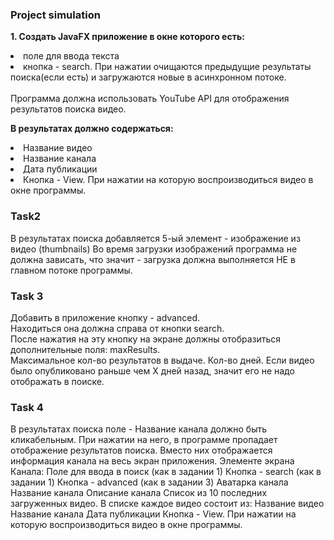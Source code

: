 <h3>Project simulation</h3>

<b>1. Создать JavaFX приложение в окне которого есть:</b><br>
<li>поле для ввода текста
<li>кнопка - search. При нажатии очищаются предыдущие результаты поиска(если есть) 
и загружаются новые в асинхронном потоке.
<br><br>Программа должна использовать YouTube API для отображения результатов поиска 
видео.

<b>В результатах должно содержаться:</b>
<li>Название видео
<li>Название канала
<li>Дата публикации
<li>Кнопка - View. При нажатии на которую воспроизводиться видео в окне программы.

<h3>Task2</h3>
В результатах поиска добавляется 5-ый элемент - изображение из видео (thumbnails)
Во время загрузки изображений программа не должна зависать, что значит - загрузка 
должна выполняется НЕ в главном потоке программы.

<h3>Task 3</h3>
Добавить в приложение кнопку - advanced. <br>Находиться она должна справа от кнопки search. 
<br>После нажатия на эту кнопку на экране должны отобразиться дополнительные поля:
maxResults. <br>Максимальное кол-во результатов в выдаче.
Кол-во дней. Если видео было опубликовано раньше чем Х дней назад, 
значит его не надо отображать в поиске.

<h3>Task 4</h3>
В результатах поиска поле - Название канала должно быть кликабельным.
При нажатии на него, в программе пропадает отображение результатов поиска. Вместо них отображается информация канала на весь экран приложения.
Элементе экрана Канала:
Поле для ввода в поиск (как в задании 1)
Кнопка - search (как в задании 1)
Кнопка - advanced (как в задании 3)
Аватарка канала
Название канала
Описание канала
Список из 10 последних загруженных видео. В списке каждое видео состоит из:
Название видео
Название канала
Дата публикации
Кнопка - View. При нажатии на которую воспроизводиться видео в окне программы.

